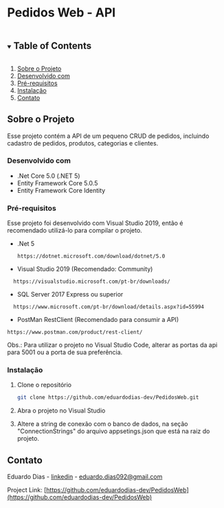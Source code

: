 

<h1>Pedidos Web - API</h1>


<!-- TABLE OF CONTENTS -->
<details open="open">
  <summary><h2 style="display: inline-block">Table of Contents</h2></summary>
  <ol>
    <li><a href="#sobre-o-projeto">Sobre o Projeto</a></li>
    <li><a href="#desenvolvido-com">Desenvolvido com</a></li>
     <li><a href="#pré-requisitos">Pré-requisitos</a></li>
    <li><a href="#instalação">Instalação</a></li>
    <li><a href="#contato">Contato</a></li>
  </ol>
</details>



<!-- SOBRE O PROJETO -->
## Sobre o Projeto

Esse projeto contém a API de um pequeno CRUD de pedidos, incluindo cadastro de pedidos, produtos, categorias e clientes.


### Desenvolvido com

* .Net Core 5.0 (.NET 5)
* Entity Framework Core 5.0.5
* Entity Framework Core Identity


### Pré-requisitos

Esse projeto foi desenvolvido com Visual Studio 2019, então é recomendado utilizá-lo para compilar o projeto.

* .Net 5
  ```
  https://dotnet.microsoft.com/download/dotnet/5.0
  ```
* Visual Studio 2019 (Recomendado: Community)
```
  https://visualstudio.microsoft.com/pt-br/downloads/
```
* SQL Server 2017 Express ou superior
```
  https://www.microsoft.com/pt-br/download/details.aspx?id=55994
```
* PostMan RestClient (Recomendado para consumir a API)
```
https://www.postman.com/product/rest-client/
```

Obs.: Para utilizar o projeto no Visual Studio Code, alterar as portas da api para 5001 ou a porta de sua preferência.

### Instalação

1. Clone o repositório
   ```sh
   git clone https://github.com/eduardodias-dev/PedidosWeb.git
   ```
2. Abra o projeto no Visual Studio
   
3. Altere a string de conexão com o banco de dados, na seção "ConnectionStrings" do arquivo appsetings.json que está na raiz do projeto.


## Contato

Eduardo Dias - [linkedin](https://www.linkedin.com/in/eduardo-jos%C3%A9-de-oliveira-dias-5963ba57/) - eduardo.dias092@gmail.com

Project Link: [https://github.com/eduardodias-dev/PedidosWeb](https://github.com/eduardodias-dev/PedidosWeb)

